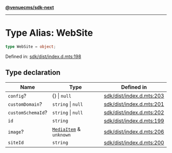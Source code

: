 [**@venuecms/sdk-next**](../Index.md)

***

# Type Alias: WebSite

```ts
type WebSite = object;
```

Defined in: [sdk/dist/index.d.mts:198](https://github.com/venuecms/sdk/blob/fbf02bcc9fd4a34da75d81536c54bdc995edf6c4/packages/sdk/dist/index.d.mts#L198)

## Type declaration

| Name | Type | Defined in |
| ------ | ------ | ------ |
| <a id="config"></a> `config`? | \{\} \| `null` | [sdk/dist/index.d.mts:203](https://github.com/venuecms/sdk/blob/fbf02bcc9fd4a34da75d81536c54bdc995edf6c4/packages/sdk/dist/index.d.mts#L203) |
| <a id="customdomain"></a> `customDomain`? | `string` \| `null` | [sdk/dist/index.d.mts:201](https://github.com/venuecms/sdk/blob/fbf02bcc9fd4a34da75d81536c54bdc995edf6c4/packages/sdk/dist/index.d.mts#L201) |
| <a id="customschemaid"></a> `customSchemaId`? | `string` \| `null` | [sdk/dist/index.d.mts:202](https://github.com/venuecms/sdk/blob/fbf02bcc9fd4a34da75d81536c54bdc995edf6c4/packages/sdk/dist/index.d.mts#L202) |
| <a id="id"></a> `id` | `string` | [sdk/dist/index.d.mts:199](https://github.com/venuecms/sdk/blob/fbf02bcc9fd4a34da75d81536c54bdc995edf6c4/packages/sdk/dist/index.d.mts#L199) |
| <a id="image"></a> `image`? | [`MediaItem`](MediaItem.md) & `unknown` | [sdk/dist/index.d.mts:206](https://github.com/venuecms/sdk/blob/fbf02bcc9fd4a34da75d81536c54bdc995edf6c4/packages/sdk/dist/index.d.mts#L206) |
| <a id="siteid"></a> `siteId` | `string` | [sdk/dist/index.d.mts:200](https://github.com/venuecms/sdk/blob/fbf02bcc9fd4a34da75d81536c54bdc995edf6c4/packages/sdk/dist/index.d.mts#L200) |
